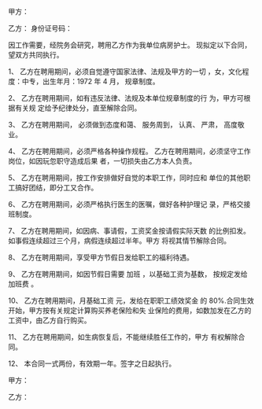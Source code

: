 
 


甲方：


乙方： 身份证号码：


因工作需要，经院务会研究，聘用乙方作为我单位病房护士。 现拟定以下合同，望双方共同执行。


1、 乙方在聘用期间，必须自觉遵守国家法律、法规及甲方的一切 ，女，文化程度：中专，出生年月：1972 年 4 月， 规章制度。


2、 乙方在聘用期间，如有违反法律、法规及本单位规章制度的行 为，甲方可根据有关规 定给予纪律处分，直至解除合同。


3、 乙方在聘用期间， 必须做到态度和蔼、 服务周到， 认真、 严肃， 高度敬业。


4、 乙方在聘用期间，必须严格各种操作规程。 乙方在聘用期间，必须坚守工作岗位，如因玩忽职守造成后果 者，一切损失由乙方本人负责。


5、 乙方在聘用期间，按工作安排做好自觉的本职工作，同时应和 单位的其他职工搞好团结，即分工又合作。


6、 乙方在聘用期间，必须严格执行医生的医嘱，做好各种护理记 录，严格交接班制度。


7、 乙方在聘用期间，如因病、事请假，工资奖金按请假实际天数 的比例扣发。如事假连续超过三个月，病假连续超过半年。甲方 将视其情节解除合同。


8、 乙方在聘用期间，享受甲方节假日发给职工的福利待遇。


9、 乙方在聘用期间，如因节假日需要
加班
，以基础工资为基数， 按规定发给
加班费
。


10、 乙方在聘用期间，月基础工资 元，发给在职职工绩效奖金 的 80%.合同生效开始，甲方按有关规定计算购买养老保险和失 业保险的费用，如数加发在乙方的工资中，由乙方自行购买。


11、 乙方在聘用期间，如生病恢复后，不能继续胜任工作的，甲方 有权解除合同。


12、 本合同一式两份，有效期一年。签字之日起执行。


甲方：


乙方：
 


 

 
 
 
 
 
  


  
 

  


  


  
 
 
 
 


